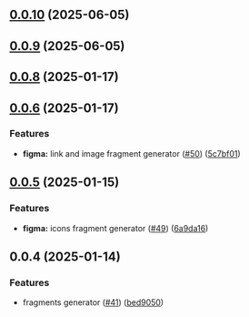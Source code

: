 

## [0.0.10](https://github.com/atls/figma/compare/@atls/figma-fragments-cli@0.0.9...@atls/figma-fragments-cli@0.0.10) (2025-06-05)






## [0.0.9](https://github.com/atls/figma/compare/@atls/figma-fragments-cli@0.0.8...@atls/figma-fragments-cli@0.0.9) (2025-06-05)






## [0.0.8](https://github.com/atls/figma/compare/@atls/figma-fragments-cli@0.0.6...@atls/figma-fragments-cli@0.0.8) (2025-01-17)






## [0.0.6](https://github.com/atls/figma/compare/@atls/figma-fragments-cli@0.0.5...@atls/figma-fragments-cli@0.0.6) (2025-01-17)


### Features


* **figma:** link and image fragment generator ([#50](https://github.com/atls/figma/issues/50)) ([5c7bf01](https://github.com/atls/figma/commit/5c7bf013046f44d038a763f9ee2d8ad263c2a69f))



## [0.0.5](https://github.com/atls/figma/compare/@atls/figma-fragments-cli@0.0.4...@atls/figma-fragments-cli@0.0.5) (2025-01-15)

### Features

- **figma:** icons fragment generator ([#49](https://github.com/atls/figma/issues/49)) ([6a9da16](https://github.com/atls/figma/commit/6a9da16b8312ff8a5ea2cb2d46f506f8927b0e3c))

## 0.0.4 (2025-01-14)

### Features

- fragments generator ([#41](https://github.com/atls/figma/issues/41)) ([bed9050](https://github.com/atls/figma/commit/bed9050681ba6d6ed41292a81b2f0daa720d6a24))
